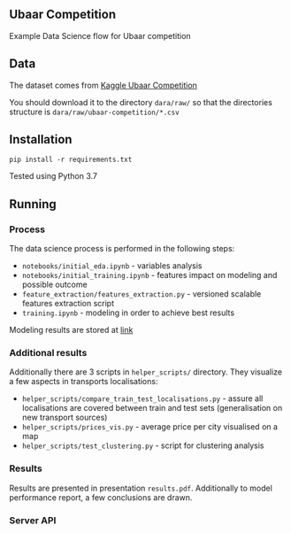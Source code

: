 ## Ubaar Competition
Example Data Science flow for Ubaar competition


## Data 
The dataset comes from [Kaggle Ubaar Competition](https://www.kaggle.com/c/ubaar-competition)

You should download it to the directory `dara/raw/` so that the directories 
structure is `dara/raw/ubaar-competition/*.csv`

## Installation

`pip install -r requirements.txt`

Tested using Python 3.7

## Running

### Process
The data science process is performed in the following steps:

- `notebooks/initial_eda.ipynb` - variables analysis
- `notebooks/initial_training.ipynb` - features impact on modeling and possible outcome
- `feature_extraction/features_extraction.py` - versioned scalable features extraction script
- `training.ipynb` - modeling in order to achieve best results

Modeling results are stored at [link](http://ubaar-competition-mlflow-284138417.eu-central-1.elb.amazonaws.com/)

### Additional results

Additionally there are 3 scripts in `helper_scripts/` directory. They visualize a few aspects in
transports localisations:
- `helper_scripts/compare_train_test_localisations.py` - assure all localisations are covered 
between train and test sets (generalisation on new transport sources)
- `helper_scripts/prices_vis.py` - average price per city visualised on a map
- `helper_scripts/test_clustering.py` - script for clustering analysis


### Results

Results are presented in presentation `results.pdf`. Additionally to model performance report,
a few conclusions are drawn.


### Server API

